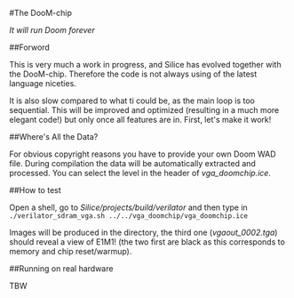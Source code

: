 #The DooM-chip

*It will run Doom forever*

##Forword

This is very much a work in progress, and Silice has evolved together with the DooM-chip. Therefore the code is not always using of the latest language niceties.

It is also slow compared to what ti could be, as the main loop is too sequential. This will be improved and optimized (resulting in a much more elegant code!) but only once all features are in. First, let's make it work!

##Where's All the Data?

For obvious copyright reasons you have to provide your own Doom WAD file. During compilation the data will be automatically extracted and processed. You can select the level in the header of *vga_doomchip.ice*.

##How to test

Open a shell, go to *Silice/projects/build/verilator* and then type in
```./verilator_sdram_vga.sh ../../vga_doomchip/vga_doomchip.ice```

Images will be produced in the directory, the third one (*vgaout_0002.tga*) should reveal a view of E1M1! (the two first are black as this corresponds to memory and chip reset/warmup).

##Running on real hardware

TBW
